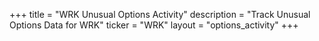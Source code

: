+++
title = "WRK Unusual Options Activity"
description = "Track Unusual Options Data for WRK"
ticker = "WRK"
layout = "options_activity"
+++

